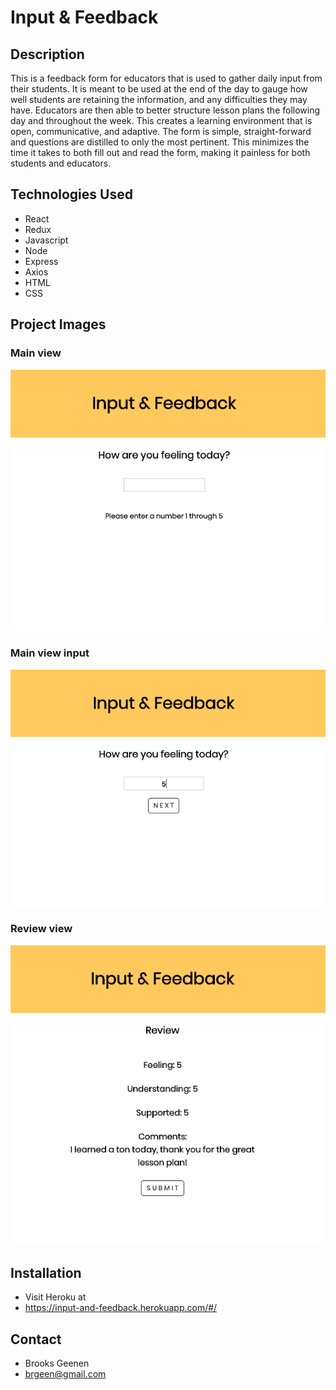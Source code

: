 # Input & Feedback

## Description
This is a feedback form for educators that is used to gather daily input from their students. It is meant to be used at the end of the day to gauge how well students are retaining the information, and any difficulties they may have. Educators are then able to better structure lesson plans the following day and throughout the week. This creates a learning environment that is open, communicative, and adaptive. The form is simple, straight-forward and questions are distilled to only the most pertinent. This minimizes the time it takes to both fill out and read the form, making it painless for both students and educators. 

## Technologies Used

- React
- Redux
- Javascript
- Node
- Express
- Axios
- HTML
- CSS

## Project Images

### Main view
![Alt text](public/images/mainViewInput.jpeg "Project Image")

### Main view input
![Alt text](public/images/mainView.jpeg "Project Image") 

### Review view
![Alt text](public/images/reviewView.jpeg "Project Image")

## Installation

- Visit Heroku at
- https://input-and-feedback.herokuapp.com/#/


## Contact

- Brooks Geenen
- brgeen@gmail.com


